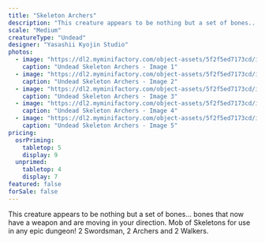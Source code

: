 ```yaml
---
title: "Skeleton Archers"
description: "This creature appears to be nothing but a set of bones... bones that now have a weapon and are moving in your direction. Mob of Skeletons for use in any epic dungeon! 2 Swordsman, 2 Archers and 2 Walkers. "
scale: "Medium"
creatureType: "Undead"
designer: "Yasashii Kyojin Studio"
photos:
  - image: "https://dl2.myminifactory.com/object-assets/5f2f5ed7173cd/images/720X720-skeleton-archers-2.jpg"
    caption: "Undead Skeleton Archers - Image 1"
  - image: "https://dl2.myminifactory.com/object-assets/5f2f5ed7173cd/images/720X720-720x720-skeletons-2.jpg"
    caption: "Undead Skeleton Archers - Image 2"
  - image: "https://dl2.myminifactory.com/object-assets/5f2f5ed7173cd/images/230X230-mini-factory-squelette.jpg"
    caption: "Undead Skeleton Archers - Image 3"
  - image: "https://dl2.myminifactory.com/object-assets/5f2f5ed7173cd/images/230X230-img-e7737.JPG"
    caption: "Undead Skeleton Archers - Image 4"
  - image: "https://dl2.myminifactory.com/object-assets/5f2f5ed7173cd/images/230X230-img-e7738.JPG"
    caption: "Undead Skeleton Archers - Image 5"
pricing:
  osrPriming:
    tabletop: 5
    display: 9
  unprimed:
    tabletop: 4
    display: 7
featured: false
forSale: false
---
```


This creature appears to be nothing but a set of bones... bones that now have a weapon and are moving in your direction. Mob of Skeletons for use in any epic dungeon! 2 Swordsman, 2 Archers and 2 Walkers. 